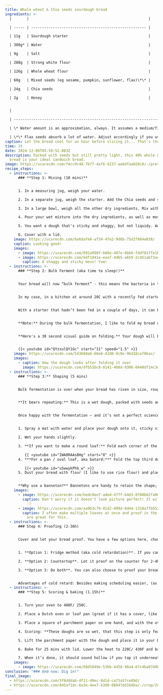 ```yaml
---
title: Whole wheat & Chia seeds sourdough bread
ingredients: >-
  |       |                                                       |

  | ----- | ----------------------------------------------------- |

  | 11g   | Sourdough starter                                     |

  | 380g* | Water                                                 |

  | 9g    | Salt                                                  |

  | 288g  | Strong white flour                                    |

  | 126g  | Whole wheat flour                                     |

  | 60g   | Mixed seeds (eg sesame, pumpkin, sunflower, flax)\*\* |

  | 24g   | Chia seeds                                            |

  | 2g    | Honey                                                 |


  |                                                                                                                                                             |

  | ----------------------------------------------------------------------------------------------------------------------------------------------------------- |

  | \* Water amount is an approximation, always. It assumes a medium/fine grind for the whole grain flours. The coarser the grind, the more water you may need. |

  | \*\* Flax seeds absorb a lot of water. Adjust accordingly if you use more of those!                                                                         |
caption: Let the bread cool for an hour before slicing it... That's the hardest part!
time: 15
date: 2024-12-06T05:59:52.083Z
description: Packed with seeds but still pretty light, this 40% whole grain
  bread is your ideal sandwich bread.
image: https://ucarecdn.com/f4cc9c40-7b77-4af6-9237-ae6dfaa028c0/-/preview/-/rotate/90/
recipe_steps:
  - instructions: >-
      ### **Step 1: Mixing (10 mins)**


      1. In a measuring jug, weigh your water.

      2. In a separate jug, weigh the starter. Add the Chia seeds and some of the water (eg 1/3, it doesn't matter), mix and let sit for a few minutes while you do the rest (the seeds will soak up the water). It won't look appetizing and that's normal!

      3. In a large bowl, weigh all the other dry ingredients. Mix with a spatula.

      4. Pour your wet mixture into the dry ingredients, as well as most of the rest of the water. Mix with a spatula.

      5. You want a dough that's sticky and shaggy, but not liquidy. Adjust accordingly with any remaining water you didn’t include — even with more if the dough seems too dry. Use your hands if that's easier!

      6. Cover with a lid.
    image: https://ucarecdn.com/6a6dafe6-af34-4fe2-9d6b-75d2f884e838/
    caption: Looking good!
    images:
      - image: https://ucarecdn.com/691a098f-b86e-487e-8bbb-fddf81ffe1b3/-/crop/2876x3158/0,482/-/preview/-/enhance/50/
      - image: https://ucarecdn.com/6df1841a-eaaf-4d65-a659-2c451a6f3acc/-/crop/2909x3076/91,523/-/preview/-/enhance/50/
        caption: A shaggy and sticky mess! Yum!
  - instructions: >-
      ### **Step 2: Bulk Ferment (aka time to sleep!)**


      Your bread will now “bulk ferment” - this means the bacteria in the starter will start activating and making your bread rise. Depending on how warm it is where you leave your loaf, and how strong and newly fed your starter is, this could take between 12h-18h.


      In my case, in a kitchen at around 20C with a recently fed starter, it might take around 14h. 


      With a starter that hadn’t been fed in a couple of days, it can be closer to 18h.


      **Note:** During the bulk fermentation, I like to fold my bread once in the bowl. Wet your hands, grab a corner of the dough, and fold it onto the rest of the bread. Do this for all four corners. This gives it a bit of shape, and helps me better gauge when fermentation is over. You can do this at any point during the fermentation -- I like to do it right when I wake up, which is usually a few hours before fermentation is done.


      **Here's a 30 second visual guide on folding.** Your dough will be shaggy and wet so don't worry about it not looking the same!


      {{< youtube id="QYzxulQY1Gc" start="11" speed="1.5" >}}
    image: https://ucarecdn.com/543660a6-66e6-42d8-9c8e-96d18caf8bac/
    images:
      - caption: How the dough looks after folding it over
        image: https://ucarecdn.com/dfb51bc8-8141-408d-9306-0440df14c3e5/
  - instructions: >-
      ### **Step 3:** Shaping (5 mins)


      Bulk fermentation is over when your bread has risen in size, roughly by three-quarters or so. The dough will look a bit pillowy, and if you press it with your fingers, it will lightly spring up. You might also see some air pockets.


      **It bears repeating:** This is a wet dough, packed with seeds and whole grains. Most of the sourdough videos (including the shaping guides below) out there are for very white beads, and our dough will look nothing like theirs. That's normal so don't despair. This one will taste far more delicious.


      Once happy with the fermentation — and it’s not a perfect science, and sometimes you just have to go ahead with it when it suits you, and that’s fine! — you're ready to shape it. For this:


      1. Spray a mat with water and place your dough onto it, sticky side up. Gently press it into a rectangle.

      2. Wet your hands slightly.

      3. **If you want to make a round loaf:** Fold each corner of the bread onto itself, one by one. Here is a 30 second guide -- note, I recommend using water instead of flour:

         {{ <youtube id="IWA0RAAsBHg" start="8" >}}
      4. ***For a pan / oval loaf, aka batard:*** Fold the top third down and the bottom third up, overlapping slightly, and seal with your fingertips. Roll the dough tightly from top to bottom, creating tension, and pinch the seam to seal. Here's a 30 second guide - again, I'd recommend water and no flour: 

         {{< youtube id="uSwwykPhb_w" >}}
      5. Dust your bread with flour (I like to use rice flour) and place it back inside your bowl, or in a banneton or bread pan lined with parchment paper (for batards). 


      **Why use a banneton?** Bannetons are handy to retain the shape; they’re also useful as they take less space than a mixing bowl. This is especially great if you plan on proofing in the fridge or when making multiple loaves at once.
    images:
      - image: https://ucarecdn.com/bedc0ee7-aded-47ff-b4d3-0f60b62fa060/
        caption: Don't worry if it doesn't look picture perfect! It will turn out great
          :)
      - image: https://ucarecdn.com/aa9b3c79-01d2-409d-8d44-1310a7fb5527/
        caption: I often make multiple loaves at once and proof in the fridge; bannetons
          are great for this.
  - instructions: >-
      ### Step 4: Proofing (2-36h)


      Cover and let your bread proof. You have a few options here, choose the one that suits your schedule best!


      1. **Option 1: Fridge method (aka cold retardation)**. If you can’t stick around, plop it straight in the fridge. It will proof slower, but will still proof. It’s what is known as “cold retardation”. You can leave it there for easily 24h-36h, until you are ready to bake.

      2. **Option 2: Countertop**. Let it proof on the counter for 2-4h, depending on how warm your kitchen is, and how much time you have. If you’re ready to bake your bread, you can heat up your oven in the last 30 mins of proofing and go ahead and bake. 

      3. **Option 3: Do both**. You can also choose to proof your bread on the counter for a few hours, and then stick it in the fridge for up to another 24h.


      Advantages of cold retard: Besides making scheduling easier, (as you can plan exactly when to bake your bread), leaving the dough in the fridge overnight makes it easier to score prior to baking. These doughs are so wet that they're otherwise impossible to score.
  - instructions: >-
      ### **Step 5: Scoring & baking (1.15h)**


      1. Turn your oven to 480F/ 250C. 

      2. Place a Dutch oven or loaf pan (great if it has a cover, like a Pullman pan) in the oven, on the lower middle rack. Let it heat up for 30 mins.

      3. Place a square of parchment paper on one hand, and with the other hand flip over the dough, gently, onto the paper. Dust off excess flour.

      4. Scoring: **These doughs are so wet, that this step is only feasible if the dough has been in the fridge for several hours**. With a scoring blade or sharp knife, make a cut from one end of your loaf to the other, starting with the end away from you. I do a cross shape on round loaves, and one long line on batards. You want to hold the blade at an angle to minimize snagging. Don't go too deep as to not deflate the dough.

      5. Lift the parchment paper with the dough and place it in your Dutch oven / pan. 

      6. Bake for 25 mins with lid. Lower the heat to 220C/ 430F and bake for another 10-12min. 

      7. When it’s done, it should sound hollow if you tap it underneath. It will also have an internal temperature of around 95C (203F).
    images:
      - image: https://ucarecdn.com/60d5849e-53bb-4458-98a4-67c4ba0748bf/
conclusion: "### And now: Dig in!"
final_image:
  - https://ucarecdn.com/3f8dddab-df11-49ec-8d1d-ca73a57ce89d/
  - https://ucarecdn.com/845af1dc-6a3e-4ee7-b3d0-06847dd164ba/-/crop/2835x3922/0,78/-/preview/-/rotate/90/-/enhance/50/
---
```

